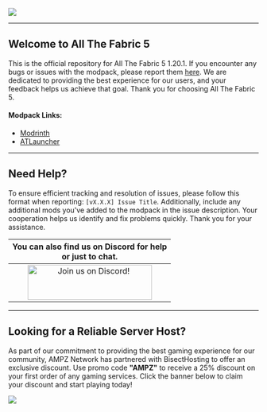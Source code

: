 ![](https://www.bisecthosting.com/images/CF/ATF5/BH_NU_HEADER.webp)

------

## Welcome to All The Fabric 5 

This is the official repository for All The Fabric 5 1.20.1. If you encounter any bugs or issues with the modpack, please report them [here](https://github.com/AMPZNetwork/All-The-Fabric-4/issues/new?assignees=LabsZero&labels=Bug&projects=&template=bug-report.md&title=%5BBUG%5D). We are dedicated to providing the best experience for our users, and your feedback helps us achieve that goal. Thank you for choosing All The Fabric 5. 
    
#### Modpack Links: 
+ [Modrinth](https://modrinth.com/modpack/all-the-fabric-5)
+ [ATLauncher](https://atlauncher.com/pack/AllTheFabric5)
  
------

## Need Help?

To ensure efficient tracking and resolution of issues, please follow this format when reporting: `[vX.X.X] Issue Title`. Additionally, include any additional mods you've added to the modpack in the issue description. Your cooperation helps us identify and fix problems quickly. Thank you for your assistance.

|You can also find us on Discord for help<br>or just to chat.|
|:------------:|
|<a href="https://discord.gg/enrpMDd"><img src="https://discord.com/assets/ff41b628a47ef3141164bfedb04fb220.png" alt="Join us on Discord!"  width="250" height="70"></a>|

------

## Looking for a Reliable Server Host?
As part of our commitment to providing the best gaming experience for our community, AMPZ Network has partnered with BisectHosting to offer an exclusive discount. Use promo code **"AMPZ"** to receive a 25% discount on your first order of any gaming services. Click the banner below to claim your discount and start playing today!

[![](https://www.bisecthosting.com/images/CF/ATF5/BH_NU_PROMO.webp)](https://bisecthosting.com/AMPZ?rgithub)

